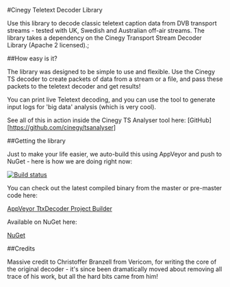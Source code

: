 #Cinegy Teletext Decoder Library

Use this library to decode classic teletext caption data from DVB transport streams - tested with UK, Swedish and Australian off-air streams. The library takes a dependency on the Cinegy Transport Stream Decoder Library (Apache 2 licensed).;

##How easy is it?

The library was designed to be simple to use and flexible. Use the Cinegy TS decoder to create packets of data from a stream or a file, and pass these packets to the teletext decoder and get results!

You can print live Teletext decoding, and you can use the tool to generate input logs for 'big data' analysis (which is very cool).

See all of this in action inside the Cinegy TS Analyser tool here: [GitHub] [https://github.com/cinegy/tsanalyser]
    
##Getting the library

Just to make your life easier, we auto-build this using AppVeyor and push to NuGet - here is how we are doing right now: 

[![Build status](https://ci.appveyor.com/api/projects/status/n3d93ssm0abw87sd?svg=true)](https://ci.appveyor.com/project/cinegy/ttxdecoder)

You can check out the latest compiled binary from the master or pre-master code here:

[AppVeyor TtxDecoder Project Builder](https://ci.appveyor.com/project/cinegy/ttxdecoder/build/artifacts)

Available on NuGet here:

[NuGet](https://www.nuget.org/packages/Cinegy.TtxDecoder/)

##Credits

Massive credit to Christoffer Branzell from Vericom, for writing the core of the original decoder - it's since been dramatically moved about removing all trace of his work, but all the hard bits came from him!
